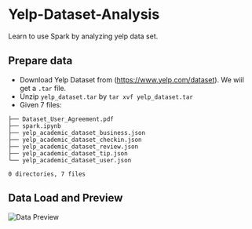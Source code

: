 # Yelp-Dataset-Analysis

Learn to use Spark by analyzing yelp data set.

## Prepare data

- Download Yelp Dataset from (https://www.yelp.com/dataset). We wiil get a `.tar` file.
- Unzip `yelp_dataset.tar` by `tar xvf yelp_dataset.tar`
- Given 7 files:
```
├── Dataset_User_Agreement.pdf
├── spark.ipynb
├── yelp_academic_dataset_business.json
├── yelp_academic_dataset_checkin.json
├── yelp_academic_dataset_review.json
├── yelp_academic_dataset_tip.json
└── yelp_academic_dataset_user.json

0 directories, 7 files
```

## Data Load and Preview
![Data Preview](DataPreview.ipynb)